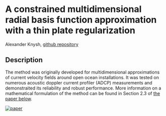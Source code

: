 # A constrained multidimensional radial basis function approximation with a thin plate regularization

Alexander Knysh, [github repository](https://github.com/alexanderknysh/thinplaterbf)

## Description 

The method was originally developed for multidimensional approximations of current velocity fields around open ocean installations. It was tested on numerous acoustic doppler current profiler (ADCP) measurements and demonstraited its reliability and robust performance. More information on a mathematical formulation of the method can be found in Section 2.3 of [the paper below](https://github.com/alexanderknysh/thinplaterbf/blob/main/Methodology%20for%20multidimensional%20approximation%20of%20current%20velocity%20fields%20around%20offshore%20aquaculture%20installations.pdf).

[![paper](https://user-images.githubusercontent.com/46943028/202962633-1310e67e-1372-40e5-afa2-7a5e91813450.PNG)](https://drive.google.com/file/d/1lxcqZrrCWdMv_rFbLdTFFhuD0hMxtTVL/view?usp=sharing)
